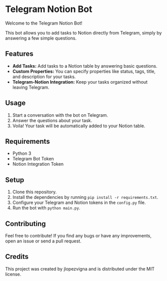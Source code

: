 # Telegram Notion Bot

Welcome to the Telegram Notion Bot!

This bot allows you to add tasks to Notion directly from Telegram, simply by answering a few simple questions.

## Features

- **Add Tasks:** Add tasks to a Notion table by answering basic questions.
- **Custom Properties:** You can specify properties like status, tags, title, and description for your tasks.
- **Telegram-Notion Integration:** Keep your tasks organized without leaving Telegram.

## Usage

1. Start a conversation with the bot on Telegram.
2. Answer the questions about your task.
3. Voila! Your task will be automatically added to your Notion table.

## Requirements

- Python 3
- Telegram Bot Token
- Notion Integration Token

## Setup

1. Clone this repository.
2. Install the dependencies by running `pip install -r requirements.txt`.
3. Configure your Telegram and Notion tokens in the `config.py` file.
4. Run the bot with `python main.py`.

## Contributing

Feel free to contribute! If you find any bugs or have any improvements, open an issue or send a pull request.

## Credits

This project was created by jlopezvigna and is distributed under the MIT license.


